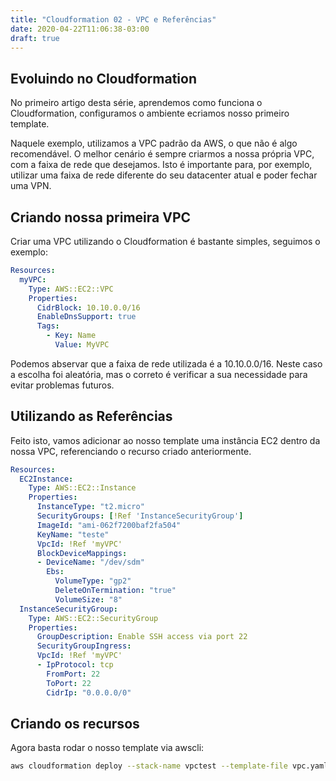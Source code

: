 ```yaml
---
title: "Cloudformation 02 - VPC e Referências"
date: 2020-04-22T11:06:38-03:00
draft: true
---
```


## Evoluindo no Cloudformation

No primeiro artigo desta série, aprendemos como funciona o Cloudformation, configuramos o ambiente ecriamos nosso primeiro template.

Naquele exemplo, utilizamos a VPC padrão da AWS, o que não é algo recomendável. O melhor cenário é sempre criarmos a nossa própria VPC, com a faixa de rede que desejamos. Isto é importante para, por exemplo, utilizar uma faixa de rede diferente do seu datacenter atual e poder fechar uma VPN.

## Criando nossa primeira VPC

Criar uma VPC utilizando o Cloudformation é bastante simples, seguimos o exemplo:

```yaml
Resources: 
  myVPC:
    Type: AWS::EC2::VPC
    Properties:
      CidrBlock: 10.10.0.0/16
      EnableDnsSupport: true
      Tags:
        - Key: Name
          Value: MyVPC
```
Podemos abservar que a faixa de rede utilizada é a 10.10.0.0/16. Neste caso a escolha foi aleatória, mas o correto é verificar a sua necessidade para evitar problemas futuros.

## Utilizando as Referências

Feito isto, vamos adicionar ao nosso template uma instância EC2 dentro da nossa VPC, referenciando o recurso criado anteriormente.

```yaml
Resources:
  EC2Instance: 
    Type: AWS::EC2::Instance
    Properties:
      InstanceType: "t2.micro"
      SecurityGroups: [!Ref 'InstanceSecurityGroup']
      ImageId: "ami-062f7200baf2fa504"
      KeyName: "teste"
      VpcId: !Ref 'myVPC'
      BlockDeviceMappings: 
      - DeviceName: "/dev/sdm"
        Ebs: 
          VolumeType: "gp2"
          DeleteOnTermination: "true"
          VolumeSize: "8"
  InstanceSecurityGroup:
    Type: AWS::EC2::SecurityGroup
    Properties:
      GroupDescription: Enable SSH access via port 22
      SecurityGroupIngress:
      VpcId: !Ref 'myVPC'
      - IpProtocol: tcp
        FromPort: 22
        ToPort: 22
        CidrIp: "0.0.0.0/0"
```
## Criando os recursos

Agora basta rodar o nosso template via awscli:

```bash
aws cloudformation deploy --stack-name vpctest --template-file vpc.yaml
```